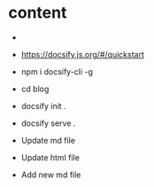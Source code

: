 # content

* 
* https://docsify.js.org/#/quickstart

*  npm i docsify-cli -g

* cd blog

* docsify init .

* docsify serve .

* Update md file

* Update html file

* Add new md file